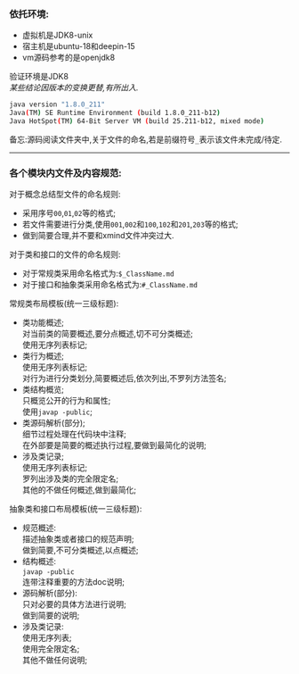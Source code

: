 ### 依托环境:  
- 虚拟机是JDK8-unix  
- 宿主机是ubuntu-18和deepin-15  
- vm源码参考的是openjdk8

验证环境是JDK8  
_某些结论因版本的变换更替,有所出入._  
```sh
java version "1.8.0_211"
Java(TM) SE Runtime Environment (build 1.8.0_211-b12)
Java HotSpot(TM) 64-Bit Server VM (build 25.211-b12, mixed mode)
```  

备忘:源码阅读文件夹中,关于文件的命名,若是前缀符号`_`表示该文件未完成/待定.  

---
### 各个模块内文件及内容规范:  

对于概念总结型文件的命名规则:  
- 采用序号`00`,`01`,`02`等的格式;  
- 若文件需要进行分类,使用`001`,`002`和`100`,`102`和`201`,`203`等的格式;  
- 做到简要合理,并不要和xmind文件冲突过大.  

对于类和接口的文件的命名规则:  
- 对于常规类采用命名格式为:`$_ClassName.md`  
- 对于接口和抽象类采用命名格式为:`#_ClassName.md`  

常规类布局模板(统一三级标题):  
- 类功能概述;  
  对当前类的简要概述,要分点概述,切不可分类概述;  
  使用无序列表标记;  
- 类行为概述;  
  使用无序列表标记;  
  对行为进行分类划分,简要概述后,依次列出,不罗列方法签名;  
- 类结构概览;  
  只概览公开的行为和属性;  
  使用`javap -public`;  
- 类源码解析(部分);  
  细节过程处理在代码块中注释;  
  在外部要是简要的概述执行过程,要做到最简化的说明;  
- 涉及类记录;  
  使用无序列表标记;  
  罗列出涉及类的完全限定名;  
  其他的不做任何概述,做到最简化;  

抽象类和接口布局模板(统一三级标题):  
- 规范概述:  
  描述抽象类或者接口的规范声明;  
  做到简要,不可分类概述,以点概述;  
- 结构概述:  
  `javap -public`  
  连带注释重要的方法doc说明;  
- 源码解析(部分):  
  只对必要的具体方法进行说明;  
  做到简要的说明;  
- 涉及类记录:  
  使用无序列表;  
  使用完全限定名;  
  其他不做任何说明;  
